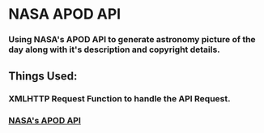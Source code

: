 # NASA APOD API

### Using NASA's APOD API to generate astronomy picture of the day along with it's description and copyright details.

## Things Used:
### XMLHTTP Request Function to handle the API Request.
### <a href="https://api.nasa.gov/"> NASA's APOD API </a>
